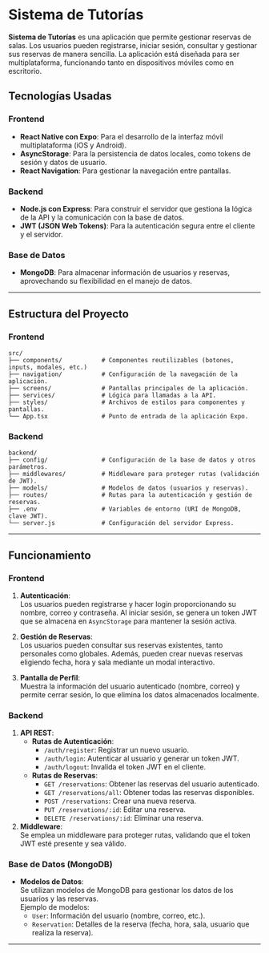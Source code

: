# Sistema de Tutorías

**Sistema de Tutorías** es una aplicación que permite gestionar reservas de salas. Los usuarios pueden registrarse, iniciar sesión, consultar y gestionar sus reservas de manera sencilla. La aplicación está diseñada para ser multiplataforma, funcionando tanto en dispositivos móviles como en escritorio.

## Tecnologías Usadas

### Frontend

- **React Native con Expo**: Para el desarrollo de la interfaz móvil multiplataforma (iOS y Android).
- **AsyncStorage**: Para la persistencia de datos locales, como tokens de sesión y datos de usuario.
- **React Navigation**: Para gestionar la navegación entre pantallas.

### Backend

- **Node.js con Express**: Para construir el servidor que gestiona la lógica de la API y la comunicación con la base de datos.
- **JWT (JSON Web Tokens)**: Para la autenticación segura entre el cliente y el servidor.

### Base de Datos

- **MongoDB**: Para almacenar información de usuarios y reservas, aprovechando su flexibilidad en el manejo de datos.

---

## Estructura del Proyecto

### Frontend

```
src/
├── components/           # Componentes reutilizables (botones, inputs, modales, etc.)
├── navigation/           # Configuración de la navegación de la aplicación.
├── screens/              # Pantallas principales de la aplicación.
├── services/             # Lógica para llamadas a la API.
├── styles/               # Archivos de estilos para componentes y pantallas.
└── App.tsx               # Punto de entrada de la aplicación Expo.
```

### Backend

```
backend/
├── config/               # Configuración de la base de datos y otros parámetros.
├── middlewares/          # Middleware para proteger rutas (validación de JWT).
├── models/               # Modelos de datos (usuarios y reservas).
├── routes/               # Rutas para la autenticación y gestión de reservas.
├── .env                  # Variables de entorno (URI de MongoDB, clave JWT).
└── server.js             # Configuración del servidor Express.
```

---

## Funcionamiento

### Frontend

1. **Autenticación**:  
   Los usuarios pueden registrarse y hacer login proporcionando su nombre, correo y contraseña. Al iniciar sesión, se genera un token JWT que se almacena en `AsyncStorage` para mantener la sesión activa.

2. **Gestión de Reservas**:  
   Los usuarios pueden consultar sus reservas existentes, tanto personales como globales. Además, pueden crear nuevas reservas eligiendo fecha, hora y sala mediante un modal interactivo.

3. **Pantalla de Perfil**:  
   Muestra la información del usuario autenticado (nombre, correo) y permite cerrar sesión, lo que elimina los datos almacenados localmente.

### Backend

1. **API REST**:
   - **Rutas de Autenticación**:
     - `/auth/register`: Registrar un nuevo usuario.
     - `/auth/login`: Autenticar al usuario y generar un token JWT.
     - `/auth/logout`: Invalida el token JWT en el cliente.
   - **Rutas de Reservas**:
     - `GET /reservations`: Obtener las reservas del usuario autenticado.
     - `GET /reservations/all`: Obtener todas las reservas disponibles.
     - `POST /reservations`: Crear una nueva reserva.
     - `PUT /reservations/:id`: Editar una reserva.
     - `DELETE /reservations/:id`: Eliminar una reserva.
2. **Middleware**:  
   Se emplea un middleware para proteger rutas, validando que el token JWT esté presente y sea válido.

### Base de Datos (MongoDB)

- **Modelos de Datos**:  
  Se utilizan modelos de MongoDB para gestionar los datos de los usuarios y las reservas.  
  Ejemplo de modelos:
  - `User`: Información del usuario (nombre, correo, etc.).
  - `Reservation`: Detalles de la reserva (fecha, hora, sala, usuario que realiza la reserva).

---
